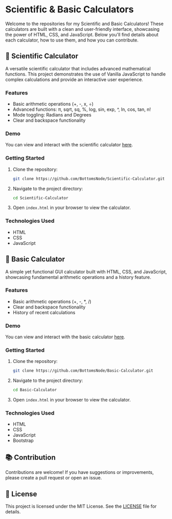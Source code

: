 # Scientific & Basic Calculators

Welcome to the repositories for my Scientific and Basic Calculators! These calculators are built with a clean and user-friendly interface, showcasing the power of HTML, CSS, and JavaScript. Below you'll find details about each calculator, how to use them, and how you can contribute.

## 🚀 Scientific Calculator

A versatile scientific calculator that includes advanced mathematical functions. This project demonstrates the use of Vanilla JavaScript to handle complex calculations and provide an interactive user experience.

### Features
- Basic arithmetic operations (+, -, x, ÷)
- Advanced functions: π, sqrt, sq, %, log, sin, exp, ^, ln, cos, tan, n!
- Mode toggling: Radians and Degrees
- Clear and backspace functionality

### Demo
You can view and interact with the scientific calculator [here](https://github.com/BottomsNode/Scientific-Calculator).

### Getting Started
1. Clone the repository:
    ```bash
    git clone https://github.com/BottomsNode/Scientific-Calculator.git
    ```
2. Navigate to the project directory:
    ```bash
    cd Scientific-Calculator
    ```
3. Open `index.html` in your browser to view the calculator.

### Technologies Used
- HTML
- CSS
- JavaScript

## 🧮 Basic Calculator

A simple yet functional GUI calculator built with HTML, CSS, and JavaScript, showcasing fundamental arithmetic operations and a history feature.

### Features
- Basic arithmetic operations (+, -, *, /)
- Clear and backspace functionality
- History of recent calculations

### Demo
You can view and interact with the basic calculator [here](https://github.com/BottomsNode/Basic-Calculator).

### Getting Started
1. Clone the repository:
    ```bash
    git clone https://github.com/BottomsNode/Basic-Calculator.git
    ```
2. Navigate to the project directory:
    ```bash
    cd Basic-Calculator
    ```
3. Open `index.html` in your browser to view the calculator.

### Technologies Used
- HTML
- CSS
- JavaScript
- Bootstrap

## 📚 Contribution

Contributions are welcome! If you have suggestions or improvements, please create a pull request or open an issue.

## 📜 License

This project is licensed under the MIT License. See the [LICENSE](LICENSE) file for details.
